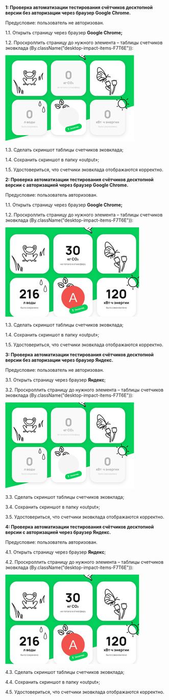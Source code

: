 **1: Проверка автоматизации тестирования счётчиков десктопной версии без авторизации через браузер Google Chrome.**

Предусловие: пользователь не авторизован.

1.1.	 Открыть страницу через браузер **Google Chrome;**

1.2.	 Проскроллить страницу до нужного элемента – таблицы счетчиков эковклада
(By.className("desktop-impact-items-F7T6E")):

![img_6.png](img_6.png)

1.3.     Сделать скриншот таблицы счетчиков эковклада;

1.4.	 Сохранить скриншот в папку «output»;

1.5.	 Удостовериться, что счетчики эковклада отображаются корректно.



**2: Проверка автоматизации тестирования счётчиков десктопной версии с авторизацией через браузер Google Chrome.**

Предусловие: пользователь авторизован.

1.1.	 Открыть страницу через браузер **Google Chrome;**

1.2.	 Проскроллить страницу до нужного элемента – таблицы счетчиков эковклада
(By.className("desktop-impact-items-F7T6E")):

![img_4.png](img_4.png)

1.3.     Сделать скриншот таблицы счетчиков эковклада;

1.4.	 Сохранить скриншот в папку «output»;

1.5.	 Удостовериться, что счетчики эковклада отображаются корректно.


**3: Проверка автоматизации тестирования счётчиков десктопной версии без авторизации через браузер Яндекс.**

Предусловие: пользователь не авторизован.

3.1.	 Открыть страницу через браузер **Яндекс**;

3.2.	 Проскроллить страницу до нужного элемента – таблицы счетчиков эковклада
(By.className("desktop-impact-items-F7T6E")):

![img_6.png](img_6.png)

3.3.     Сделать скриншот таблицы счетчиков эковклада;

3.4.	 Сохранить скриншот в папку «output»;

3.5.	 Удостовериться, что счетчики эковклада отображаются корректно.



**4: Проверка автоматизации тестирования счётчиков десктопной версии с авторизацией через браузер Яндекс.**

Предусловие: пользователь авторизован.

4.1.	 Открыть страницу через браузер **Яндекс**;


4.2.	 Проскроллить страницу до нужного элемента – таблицы счетчиков эковклада
(By.className("desktop-impact-items-F7T6E")):

![img_4.png](img_4.png)

4.3.     Сделать скриншот таблицы счетчиков эковклада;

4.4.	 Сохранить скриншот в папку «output»;

4.5.	 Удостовериться, что счетчики эковклада отображаются корректно.


